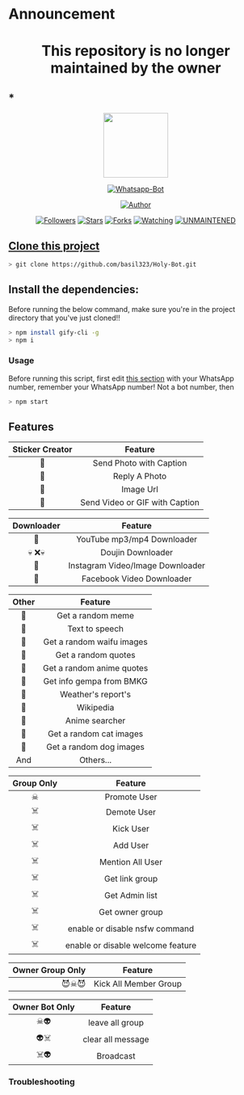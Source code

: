 # Announcement
<h1 align="center">This repository is no longer maintained by the owner</h1>

## *
<p align="center">
<img src="https://raw.githubusercontent.com/basil323/whatsapp-bot/master/media/img/Kaguya.png" width="128" height="128"/>
</p>
<p align="center">
<a href="#"><img title="Whatsapp-Bot" src="https://img.shields.io/badge/Whatsapp Bot-green?colorA=%23ff0000&colorB=%23017e40&style=for-the-badge"></a>
</p>
<p align="center">
<a href="https://github.com/basil323"><img title="Author" src="https://img.shields.io/badge/Author-basil323-red.svg?style=for-the-badge&logo=github"></a>
</p>
<p align="center">
<a href="https://github.com/basil323/followers"><img title="Followers" src="https://img.shields.io/github/followers/basil323?color=blue&style=flat-square"></a>
<a href="https://github.com/basil323/Holy-Bot/stargazers/"><img title="Stars" src="https://img.shields.io/github/stars/basil323/Holy-Bot?color=red&style=flat-square"></a>
<a href="https://github.com/basil323/Holy-Bot/network/members"><img title="Forks" src="https://img.shields.io/github/forks/basil323/Holy-Bot?color=red&style=flat-square"></a>
<a href="https://github.com/basil323/Holy-Bot/watchers"><img title="Watching" src="https://img.shields.io/github/watchers/basil323/Holy-Bot?label=Watchers&color=blue&style=flat-square"></a>
<a href="#"><img title="UNMAINTENED" src="https://img.shields.io/badge/UNMAINTENED-YES-blue.svg"</a>
</p>

## Clone this project

```bash
> git clone https://github.com/basil323/Holy-Bot.git
```

## Install the dependencies:
Before running the below command, make sure you're in the project directory that
you've just cloned!!

```bash
> npm install gify-cli -g
> npm i
```

### Usage
Before running this script, first edit [this section](https://github.com/basil323/Holy-Bot/blob/master/msgHndlr.js#L67) with your WhatsApp number, remember your WhatsApp number!  Not a bot number, then
```bash
> npm start
```

## Features

| Sticker Creator |                Feature           |
| :-----------: | :--------------------------------: |
|       👾       | Send Photo with Caption          |
|       👾      | Reply A Photo                    |
|       👾       | Image Url                        |
|      👾       | Send Video or GIF with Caption   |


| Downloader |                     Feature                |
| :------------: | :---------------------------------------------: |
|       👾        |   YouTube mp3/mp4 Downloader                    |
|      💀 ❌💀       |   Doujin Downloader         |
|       👾        |   Instagram Video/Image Downloader                  |
|       👾        |   Facebook Video Downloader                  |


| Other  |                     Feature                     |
| :------------: | :---------------------------------------------: |
|       👾        |   Get a random meme             |
|       👾        |   Text to speech                |
|       👾        |   Get a random waifu images     |
|       👾        |   Get a random quotes           |
|       👾       |   Get a random anime quotes     |
|       👾       |   Get info gempa from BMKG      |
|       👾        |   Weather's report's     |
|       👾        |   Wikipedia                 |
|     👾       |   Anime searcher    |
|       👾        |   Get a random cat images       |
|       👾        |   Get a random dog images       |
|      And        |   Others...                     |


| Group Only  |                     Feature                     |
| :------------: | :---------------------------------------------: |
|       ☠        |   Promote User                  |
|       ☠️       |   Demote User                   |
|      ☠️        |   Kick User                     |
|       ☠️       |   Add User                      |
|       ☠️        |   Mention All User              |
|      ☠️         |   Get link group                |
|       ☠️       |   Get Admin list                |
|       ☠️        |   Get owner group               |
|       ☠️        |   enable or disable nsfw command|
|       ☠️        |   enable or disable welcome feature|


| Owner Group Only  |              Feature                |
| ------------: | :---------------------------------------------: |
|       😈☠😈        |   Kick All Member Group                 |

| Owner Bot Only  |              Feature                |
| :------------: | :---------------------------------------------: |
|      ☠👽        |   leave all group                   |
|       👽☠️        |   clear all message                 |
|      ☠️👽     |   Broadcast                      |


### Troubleshooting
